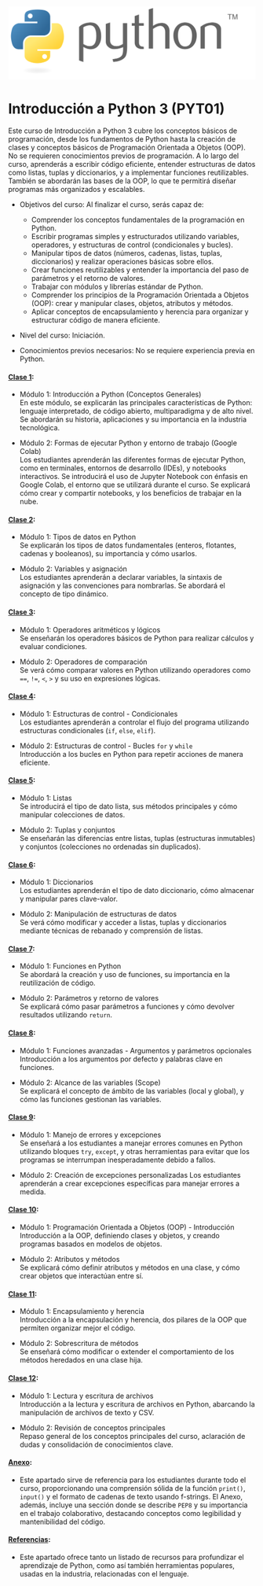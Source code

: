 <div style="text-align:center">
  <img src="markdown/assets/python-logo-generic.svg" alt="Python Logo" />
</div>

# Introducción a Python 3 (PYT01)

Este curso de Introducción a Python 3 cubre los conceptos básicos de programación, desde los fundamentos de Python hasta la creación de clases y conceptos básicos de Programación Orientada a Objetos (OOP). No se requieren conocimientos previos de programación. A lo largo del curso, aprenderás a escribir código eficiente, entender estructuras de datos como listas, tuplas y diccionarios, y a implementar funciones reutilizables. También se abordarán las bases de la OOP, lo que te permitirá diseñar programas más organizados y escalables.

- Objetivos del curso: Al finalizar el curso, serás capaz de:
  - Comprender los conceptos fundamentales de la programación en Python.
  - Escribir programas simples y estructurados utilizando variables, operadores, y estructuras de control (condicionales y bucles).
  - Manipular tipos de datos (números, cadenas, listas, tuplas, diccionarios) y realizar operaciones básicas sobre ellos.
  - Crear funciones reutilizables y entender la importancia del paso de parámetros y el retorno de valores.
  - Trabajar con módulos y librerías estándar de Python.
  - Comprender los principios de la Programación Orientada a Objetos (OOP): crear y manipular clases, objetos, atributos y métodos.
  - Aplicar conceptos de encapsulamiento y herencia para organizar y estructurar código de manera eficiente.

- Nivel del curso: Iniciación.

- Conocimientos previos necesarios: No se requiere experiencia previa en Python.

#### [Clase 1](https://github.com/lvidarte/hab-learning-python3/blob/main/markdown/01_intro.md):

- Módulo 1: Introducción a Python (Conceptos Generales)  
  En este módulo, se explicarán las principales características de Python: lenguaje interpretado, de código abierto, multiparadigma y de alto nivel. Se abordarán su historia, aplicaciones y su importancia en la industria tecnológica.

- Módulo 2: Formas de ejecutar Python y entorno de trabajo (Google Colab)  
  Los estudiantes aprenderán las diferentes formas de ejecutar Python, como en terminales, entornos de desarrollo (IDEs), y notebooks interactivos. Se introducirá el uso de Jupyter Notebook con énfasis en Google Colab, el entorno que se utilizará durante el curso. Se explicará cómo crear y compartir notebooks, y los beneficios de trabajar en la nube.

#### [Clase 2](https://github.com/lvidarte/hab-learning-python3/blob/main/markdown/02_tipos_y_variables.md):

- Módulo 1: Tipos de datos en Python  
  Se explicarán los tipos de datos fundamentales (enteros, flotantes, cadenas y booleanos), su importancia y cómo usarlos.

- Módulo 2: Variables y asignación  
  Los estudiantes aprenderán a declarar variables, la sintaxis de asignación y las convenciones para nombrarlas. Se abordará el concepto de tipo dinámico.

#### [Clase 3](https://github.com/lvidarte/hab-learning-python3/blob/main/markdown/03_operadores_aritmeticos_y_logicos.md):

- Módulo 1: Operadores aritméticos y lógicos  
  Se enseñarán los operadores básicos de Python para realizar cálculos y evaluar condiciones.

- Módulo 2: Operadores de comparación  
  Se verá cómo comparar valores en Python utilizando operadores como `==`, `!=`, `<`, `>` y su uso en expresiones lógicas.

#### [Clase 4](https://github.com/lvidarte/hab-learning-python3/blob/main/markdown/04_estructuras_de_control.md):

- Módulo 1: Estructuras de control - Condicionales  
  Los estudiantes aprenderán a controlar el flujo del programa utilizando estructuras condicionales (`if`, `else`, `elif`).

- Módulo 2: Estructuras de control - Bucles `for` y `while`  
  Introducción a los bucles en Python para repetir acciones de manera eficiente.

#### [Clase 5](https://github.com/lvidarte/hab-learning-python3/blob/main/markdown/05_listas_tuplas_y_conjuntos.md):

- Módulo 1: Listas  
  Se introducirá el tipo de dato lista, sus métodos principales y cómo manipular colecciones de datos.

- Módulo 2: Tuplas y conjuntos  
  Se enseñarán las diferencias entre listas, tuplas (estructuras inmutables) y conjuntos (colecciones no ordenadas sin duplicados).

#### [Clase 6](https://github.com/lvidarte/hab-learning-python3/blob/main/markdown/06_diccionarios.md):

- Módulo 1: Diccionarios  
  Los estudiantes aprenderán el tipo de dato diccionario, cómo almacenar y manipular pares clave-valor.

- Módulo 2: Manipulación de estructuras de datos  
  Se verá cómo modificar y acceder a listas, tuplas y diccionarios mediante técnicas de rebanado y comprensión de listas.

#### [Clase 7](https://github.com/lvidarte/hab-learning-python3/blob/main/markdown/07_funciones.md):

- Módulo 1: Funciones en Python  
  Se abordará la creación y uso de funciones, su importancia en la reutilización de código.

- Módulo 2: Parámetros y retorno de valores  
  Se explicará cómo pasar parámetros a funciones y cómo devolver resultados utilizando `return`.

#### [Clase 8](https://github.com/lvidarte/hab-learning-python3/blob/main/markdown/08_funciones_avanzadas.md):

- Módulo 1: Funciones avanzadas - Argumentos y parámetros opcionales  
  Introducción a los argumentos por defecto y palabras clave en funciones.

- Módulo 2: Alcance de las variables (Scope)  
  Se explicará el concepto de ámbito de las variables (local y global), y cómo las funciones gestionan las variables.

#### [Clase 9](https://github.com/lvidarte/hab-learning-python3/blob/main/markdown/09_manejo_de_errores.md):

- Módulo 1: Manejo de errores y excepciones  
  Se enseñará a los estudiantes a manejar errores comunes en Python utilizando bloques `try`, `except`, y otras herramientas para evitar que los programas se interrumpan inesperadamente debido a fallos.

- Módulo 2: Creación de excepciones personalizadas
  Los estudiantes aprenderán a crear excepciones específicas para manejar errores a medida.

#### [Clase 10](https://github.com/lvidarte/hab-learning-python3/blob/main/markdown/10_programacion_orientada_a_objetos.md):

- Módulo 1: Programación Orientada a Objetos (OOP) - Introducción  
  Introducción a la OOP, definiendo clases y objetos, y creando programas basados en modelos de objetos.

- Módulo 2: Atributos y métodos  
  Se explicará cómo definir atributos y métodos en una clase, y cómo crear objetos que interactúan entre sí.

#### [Clase 11](https://github.com/lvidarte/hab-learning-python3/blob/main/markdown/11_oop_encapsulamiento_herencia_y_polimorfismo.md):

- Módulo 1: Encapsulamiento y herencia  
  Introducción a la encapsulación y herencia, dos pilares de la OOP que permiten organizar mejor el código.

- Módulo 2: Sobrescritura de métodos  
  Se enseñará cómo modificar o extender el comportamiento de los métodos heredados en una clase hija.

#### [Clase 12](https://github.com/lvidarte/hab-learning-python3/blob/main/markdown/12_lectura_de_archivos.md):

- Módulo 1: Lectura y escritura de archivos  
  Introducción a la lectura y escritura de archivos en Python, abarcando la manipulación de archivos de texto y CSV.

- Módulo 2: Revisión de conceptos principales  
  Repaso general de los conceptos principales del curso, aclaración de dudas y consolidación de conocimientos clave.

#### [Anexo](https://github.com/lvidarte/hab-learning-python3/blob/main/markdown/98_anexo.md):

 - Este apartado sirve de referencia para los estudiantes durante todo el curso, proporcionando una comprensión sólida de la función `print()`, `input()` y el formato de cadenas de texto usando f-strings. El Anexo, además, incluye una sección donde se describe `PEP8` y su importancia en el trabajo colaborativo, destacando conceptos como legibilidad y mantenibilidad del código.

#### [Referencias](https://github.com/lvidarte/hab-learning-python3/blob/main/markdown/99_referencias.md):

 - Este apartado ofrece tanto un listado de recursos para profundizar el aprendizaje de Python, como así también herramientas populares, usadas en la industria, relacionadas con el lenguaje.
